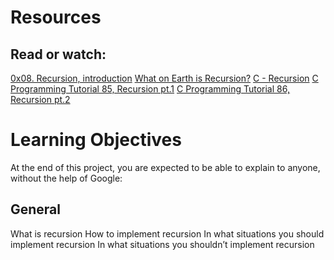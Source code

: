 # Resources
## Read or watch:

[0x08. Recursion, introduction](https://intranet.alxswe.com/rltoken/dzZB83Hm3lO7dScjhebAxw)
[What on Earth is Recursion?](https://intranet.alxswe.com/rltoken/xYjKl3024oN58Bi_621_vQ)
[C - Recursion](https://intranet.alxswe.com/rltoken/u4ojc5CZpf4qiuQvmXCiOA)
[C Programming Tutorial 85, Recursion pt.1](https://intranet.alxswe.com/rltoken/Wv-wffgpXelN9ZTrbmiOyA)
[C Programming Tutorial 86, Recursion pt.2](https://intranet.alxswe.com/rltoken/7GVdI-KT-M1vOIzwEjSahQ)
# Learning Objectives
At the end of this project, you are expected to be able to explain to anyone, without the help of Google:

## General
What is recursion
How to implement recursion
In what situations you should implement recursion
In what situations you shouldn’t implement recursion
